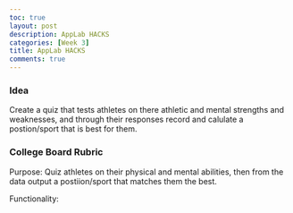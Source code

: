 ```yaml
---
toc: true
layout: post
description: AppLab HACKS
categories: [Week 3]
title: AppLab HACKS
comments: true
--- 
```




### Idea

Create a quiz that tests athletes on there athletic and mental strengths and weaknesses, and through their responses record and calulate a postion/sport that is best for them.


### College Board Rubric

Purpose: Quiz athletes on their physical and mental abilities, then  from the data output a postiion/sport that matches them the best.

Functionality:
